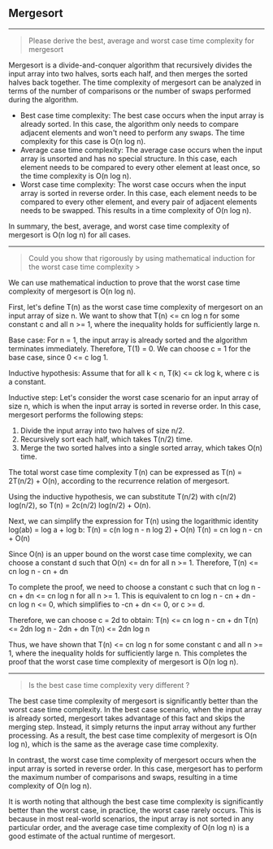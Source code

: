 ## Mergesort 


---
> Please derive the best, average and worst case time complexity for mergesort

Mergesort is a divide-and-conquer algorithm that recursively divides the input array into two halves, sorts each half, and then merges the sorted halves back together. The time complexity of mergesort can be analyzed in terms of the number of comparisons or the number of swaps performed during the algorithm. 
- Best case time complexity: The best case occurs when the input array is already sorted. In this case, the algorithm only needs to compare adjacent elements and won't need to perform any swaps. The time complexity for this case is O(n log n). 
- Average case time complexity: The average case occurs when the input array is unsorted and has no special structure. In this case, each element needs to be compared to every other element at least once, so the time complexity is O(n log n). 
- Worst case time complexity: The worst case occurs when the input array is sorted in reverse order. In this case, each element needs to be compared to every other element, and every pair of adjacent elements needs to be swapped. This results in a time complexity of O(n log n).

In summary, the best, average, and worst case time complexity of mergesort is O(n log n) for all cases.

---
> Could you show that rigorously by using mathematical induction for the worst case time complexity >

We can use mathematical induction to prove that the worst case time complexity of mergesort is O(n log n).

First, let's define T(n) as the worst case time complexity of mergesort on an input array of size n. We want to show that T(n) <= cn log n for some constant c and all n >= 1, where the inequality holds for sufficiently large n.

Base case:
For n = 1, the input array is already sorted and the algorithm terminates immediately. Therefore, T(1) = 0. We can choose c = 1 for the base case, since 0 <= c log 1.

Inductive hypothesis:
Assume that for all k < n, T(k) <= ck log k, where c is a constant.

Inductive step:
Let's consider the worst case scenario for an input array of size n, which is when the input array is sorted in reverse order. In this case, mergesort performs the following steps:
1. Divide the input array into two halves of size n/2.
2. Recursively sort each half, which takes T(n/2) time.
3. Merge the two sorted halves into a single sorted array, which takes O(n) time.

The total worst case time complexity T(n) can be expressed as T(n) = 2T(n/2) + O(n), according to the recurrence relation of mergesort.

Using the inductive hypothesis, we can substitute T(n/2) with c(n/2) log(n/2), so T(n) = 2c(n/2) log(n/2) + O(n).

Next, we can simplify the expression for T(n) using the logarithmic identity log(ab) = log a + log b:
T(n) = c(n log n - n log 2) + O(n)
T(n) = cn log n - cn + O(n)

Since O(n) is an upper bound on the worst case time complexity, we can choose a constant d such that O(n) <= dn for all n >= 1. Therefore,
T(n) <= cn log n - cn + dn

To complete the proof, we need to choose a constant c such that cn log n - cn + dn <= cn log n for all n >= 1. This is equivalent to cn log n - cn + dn - cn log n <= 0, which simplifies to -cn + dn <= 0, or c >= d.

Therefore, we can choose c = 2d to obtain:
T(n) <= cn log n - cn + dn
T(n) <= 2dn log n - 2dn + dn
T(n) <= 2dn log n

Thus, we have shown that T(n) <= cn log n for some constant c and all n >= 1, where the inequality holds for sufficiently large n. This completes the proof that the worst case time complexity of mergesort is O(n log n).

--- 
> Is the best case time complexity very different ?

The best case time complexity of mergesort is significantly better than the worst case time complexity. In the best case scenario, when the input array is already sorted, mergesort takes advantage of this fact and skips the merging step. Instead, it simply returns the input array without any further processing. As a result, the best case time complexity of mergesort is O(n log n), which is the same as the average case time complexity.

In contrast, the worst case time complexity of mergesort occurs when the input array is sorted in reverse order. In this case, mergesort has to perform the maximum number of comparisons and swaps, resulting in a time complexity of O(n log n).

It is worth noting that although the best case time complexity is significantly better than the worst case, in practice, the worst case rarely occurs. This is because in most real-world scenarios, the input array is not sorted in any particular order, and the average case time complexity of O(n log n) is a good estimate of the actual runtime of mergesort.
